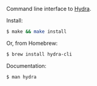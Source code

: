 Command line interface to [Hydra](https://github.com/sdegutis/hydra).

Install:

~~~bash
$ make && make install
~~~

Or, from Homebrew:

~~~bash
$ brew install hydra-cli
~~~

Documentation:

~~~bash
$ man hydra
~~~
